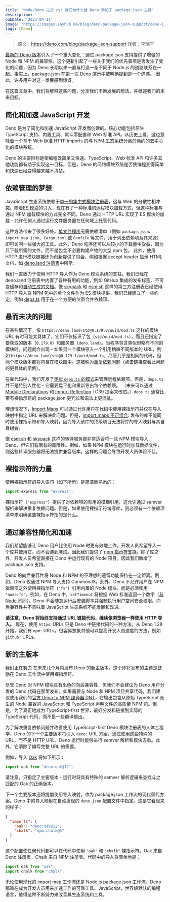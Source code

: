 ```yaml
---
title: 'Node/Deno 之父 ry: 我们为什么给 Deno 添加了 package.json 支持'
description: ''
pubDate: '2023-04-12'
image: 'https://images.sayhub.me/blog/deno-package-json-support/deno-1.png'
tags: [Deno]
---
```


> 原文：https://deno.com/blog/package-json-support
> 译者：李瑞丰

[最新的 Deno 版本](https://deno.com/blog/v1.31)引入了一个重大变化：通过 package.json 支持提供了增强的 Node 和 NPM 的兼容性。这个更新引起了一些关于我们的优先事项是否发生了变化的问题，因为 Deno 长期以来一直与打造一条不同于 Node.js 的道路联系在一起。事实上，package.json 在[第一次 Deno 演示](https://www.youtube.com/watch?v=M3BM9TB-8yA)中被明确提到是一个遗憾。 因此，许多用户对这一发展感到惊讶。

在这篇文章中，我们将解释这些问题，分享我们不断发展的想法，并概述我们的未来目标。

## 简化和加速 JavaScript 开发

Deno 是为了简化和加速 JavaScript 开发而创建的。核心功能包括原生 TypeScript 支持、内置工具、默认零配置和 Web 标准 API。从历史上看，这也意味着一个基于 Web 标准 HTTP imports 的与 NPM 生态系统分离的简约的去中心化的模块系统。

Deno 的主要目标是使编程既简单又快速。TypeScript、Web 标准 API 和许多其他功能都有助于实现这一目标，但是，Deno 的简约模块系统是否使编程变得简单和快速已经变得越来越不清楚。

## 依赖管理的梦想

JavaScript 生态系统依赖于[单一的集中式模块注册表](https://www.npmjs.com/)，这与 Web 的分散性相冲突。随着[ES 模块](https://hacks.mozilla.org/2018/03/es-modules-a-cartoon-deep-dive/)的引入，现在有了一种标准的远程模块加载方式，但这种标准与通过 NPM 加载模块的方式完全不同。Deno 通过 HTTP URL 实现了 ES 模块的加载 - 允许任何人通过运行文件服务器在任何域上托管代码。

这种方法带来了很多好处。[单文件程序](https://deno.com/blog/a-whole-website-in-a-single-js-file)无需依赖清单（例如 `package.json`、`import_map.json`、`Cargo.toml` 或 `Gemfile` 等文件，用于列出依赖项及其来源）即可访问一些强大的工具。此外，Deno 程序还可以从较小的下载量中受益，因为只下载所需的文件，而不是包含不必要构建产物的大型 npm 包。 此外，使用 HTTP 进行模块链接还为创新提供了机会，例如根据 accept header 显示 HTML 文档，如 [deno.land 注册表](https://deno.land/x)中所示。

我们一直致力于使用 HTTP 导入作为 Deno 模块系统的支柱。我们已经在 deno.land 注册表中内置了各种有用的功能，例如 GitHub 集成的发布标签、不可变缓存和[自动生成的文档](https://deno.land/x/oak@v12.1.0/mod.ts)。像 [skypack](https://www.skypack.dev/) 和 [esm.sh](https://esm.sh/) 这样的第三方注册表已经使用 HTTP 导入将 NPM 包中的单个文件作为 ES 模块提供。我们已经建立了一些约定，例如 [deps.ts](https://deno.land/manual@v1.31.1/examples/manage_dependencies) 用于在一个方便的位置合并依赖项。

## 悬而未决的问题

在某些情况下，像 `https://deno.land/std@0.179.0/uuid/mod.ts` 这样的模块 URL 有时可能太具体了。它们不仅标识了包（`std/uuid/mod.ts`），而且还指定了要获取的版本（`0.179.0`）和服务器（`deno.land`）。当程序包含类似但略有不同的模块时，问题就会出现 - 如果另一个模块导入一个引用稍微不同版本的 URL，例如 `https://deno.land/std@0.179.1/uuid/mod.ts`，尽管几乎是相同的代码，但两个模块版本都将包含在模块图中。这被称为[重复依赖问题](https://gist.github.com/ry/f410f6977a164477953e903bcf9d7d74)（点击链接查看此问题的更具体的示例）。

在库代码中，我们开发了[类似 `deps.ts` 的模式](https://deno.land/manual@v1.31.2/examples/manage_dependencies)来管理远程依赖项。但是，`deps.ts` 并不是特别人性化 - 它需要扁平化和重新导出每个依赖项。 （未来可以通过 [Module Declarations](https://github.com/tc39/proposal-module-declarations) 和 [Import Reflection](https://github.com/tc39/proposal-import-reflection) TC39 提案来改进。）`deps.ts` 通常比带有裸指示符的 package.json 更冗长和语法上更混乱。

理想情况下，[Import Maps](https://html.spec.whatwg.org/multipage/webappapis.html#import-maps) 可以通过允许用户在代码中使用裸指示符并仅在导入映射中指定 URL 来解决此问题。但是，[import maps 不可组合](https://github.com/WICG/import-maps/issues/137): 发布的库不能同时使用裸指示符和导入映射，因为导入该库的顶级项目无法将库的导入映射与其自身组合。

像 [esm.sh](https://esm.sh/) 和 [skypack](https://www.skypack.dev/) 这样的转译服务器非常适合将一些 NPM 模块导入 Deno，但它们有固有的局限性。例如，如果 NPM 模块在运行时加载数据文件，则这些转译服务器将无法提供兼容版本。这样的问题会导致开发人员体验不佳。

## 裸指示符的力量

使用裸指示符的导入语句（如下所示）是简洁而熟悉的：

```js
import express from "express";
```

裸指示符（`"express"`）提供了对依赖项的有用的模糊引用，这允许通过 semver 解析来解决重复依赖问题。但是，如果使用裸指示符编写库，则必须有一个依赖项清单来明确这些裸指示符指的是什么。

## 通过兼容性简化和加速

我们希望能够让 Deno 用户比使用 Node 时更有效地工作。开发人员希望导入一个库并使用它，而不会遇到麻烦。因此我们提供了 [npm 指示符支持](https://deno.com/blog/v1.28)。除了库之外，开发人员希望直接在 Deno 中运行现有的 Node 项目。因此我们新增了 package.json 支持。

Deno 的向后兼容性将 Node 和 NPM 的不理想的遗留功能保持在一定距离。例如，Deno 仅通过 NPM 导入支持 CommonJS。此外，Deno 不允许用户在 NPM 依赖项之外使用裸指示符（`"fs"`）引用内置的 Node 模块，而是必须使用 `"node:fs"`。例如，在 Deno 中，`setTimeout` 将根据 Web 标准返回一个数字（[与 Node 不同](https://nodejs.org/en/docs/guides/timers-in-node#leaving-timeouts-behind)）。Deno 不会随意运行后安装脚本并强制执行用户空间安全权限。向后兼容性并不意味着 JavaScript 生态系统不能发展和改进。

**请注意，Deno 将始终支持通过 URL 链接代码，继续像浏览器一样使用 HTTP 导入。** 现在，使用 `https`: URLs 只是 Deno 中链接代码的一种方法。从 Deno 1.28 开始，我们有 `npm:` URLs，很容易想象其他可以提高开发人员速度的方法，例如 `github:` URLs。

## 新的主版本

我们正在[努力](https://github.com/denoland/deno/issues/17475) 在未来几个月内发布 Deno 的新主版本。这个即将发布的主题是鼓励在 Deno 工作流中使用裸指示符。

尽管 Deno 对 NPM 模块具有出色的向后兼容性，但我们不会建议为 Deno 用户分发的 Deno 代码在那里发布。如果需要与 Node 和 NPM 项目共享代码，我们建议使用我们的[官方 Deno to NPM 编译器 DNT](https://github.com/denoland/dnt)，它输出包含从原始 TypeScript 派生的 Node 兼容的 JavaScript 和 TypeScript 声明文件的高质量 NPM 包。但是，为了真正地成为 TypeScript-first 世界，最好分发和链接到实际的 TypeScript 代码，而不是一些编译输出。

为了解决重复依赖问题并改善使用 TypeScript-first Deno 模块注册表的人体工程学，Deno 的下一个主要版本将引入 `deno:` URL 方案。通过使用这些特殊的 URL，而不是 HTTP URL，Deno 运行时能够进行 semver 解析和模块去重。此外，它消除了编写完整 URL 的需要。

例如，导入 [Oak](https://deno.land/x/oak) 将如下所示：

```js
import oak from "deno:oak@12";
```

请注意，只指定了主要版本 - 运行时将具有特殊的 semver 解析逻辑来查找与之匹配的 Oak 的正确版本。

下一个主要版本还将提倡使用导入映射，作为 package.json 工作流的现代替代方案。Deno 中的导入映射在自动发现的 `deno.json` 配置文件中指定。这是它看起来的样子：

```json
{
  "imports": {
    "oak": "deno:oak@12",
    "chalk": "npm:chalk@5"
  }
}
```

这个配置使任何代码都可以在代码中使用 `"oak"` 和 `"chalk"` 裸指示符。Oak 来自 Deno 注册表，Chalk 来自 NPM 注册表。代码中的导入将简单地是：

```js
import oak from "oak";
import chalk from "chalk";
```

无论使用现代的 import map 工作流还是 Node.js package.json 工作流，Deno 都旨在成为开发人员用来加速工作的可靠工具。JavaScript，世界级默认的编程语言，值得这种不断努力来改善其生态系统和工具。